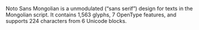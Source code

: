Noto Sans Mongolian is a unmodulated (“sans serif”) design for texts in the Mongolian script. It contains 1,563 glyphs, 7 OpenType features, and supports 224 characters from 6 Unicode blocks.